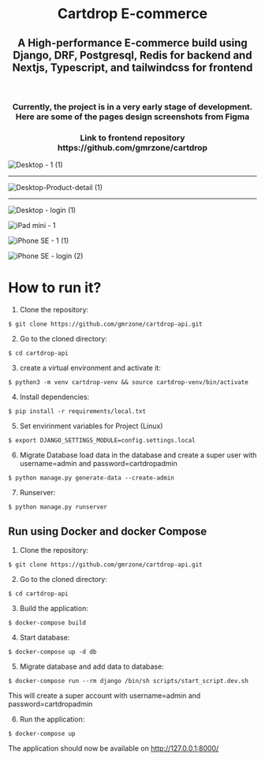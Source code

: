 <div align="center">
  <h1>Cartdrop E-commerce</h1>
</div>

<div align="center">
  <h2>A High-performance E-commerce build using Django, DRF, Postgresql, Redis for backend and Nextjs, Typescript, and tailwindcss for frontend</h2>
</div>
<br/>

<div align="center">
  <h3>Currently, the project is in a very early stage of development. Here are some of the pages design screenshots from Figma</h3>
</div>

<div align="center">
  <h3>Link to frontend repository https://github.com/gmrzone/cartdrop</h3>
</div>

![Desktop - 1 (1)](https://user-images.githubusercontent.com/65633542/128006696-d9e0371a-b24d-4a3c-a821-51ad0336e5b2.png)
 
<hr>

![Desktop-Product-detail (1)](https://user-images.githubusercontent.com/65633542/128006621-d3f01ab3-9086-41ef-8a98-b042a1f8ab22.png)

<hr>

![Desktop - login (1)](https://user-images.githubusercontent.com/65633542/128323803-9fe4dffd-1cde-4d4a-a59b-59649f089175.png)


![iPad mini - 1](https://user-images.githubusercontent.com/65633542/128363878-aa4323c6-ef2d-4a35-9979-e2b8209c1c67.png)

![iPhone SE - 1 (1)](https://user-images.githubusercontent.com/65633542/128364071-427a1c89-04c7-404a-af5b-c3f974fe632f.png)

![iPhone SE - login (2)](https://user-images.githubusercontent.com/65633542/128407158-c443ed69-d470-46da-9139-b6070dc32867.png)




# How to run it?

1. Clone the repository:
```
$ git clone https://github.com/gmrzone/cartdrop-api.git
```

2. Go to the cloned directory:
```
$ cd cartdrop-api
```

3. create a virtual environment and activate it:
```
$ python3 -m venv cartdrop-venv && source cartdrop-venv/bin/activate
```

4. Install dependencies:
```
$ pip install -r requirements/local.txt
```

5. Set envirinment variables for Project (Linux)
```
$ export DJANGO_SETTINGS_MODULE=config.settings.local
```

6. Migrate Database load data in the database and create a super user with username=admin and password=cartdropadmin
```
$ python manage.py generate-data --create-admin
```

7. Runserver:
```
$ python manage.py runserver
```

## Run using Docker and docker Compose

1. Clone the repository:
```
$ git clone https://github.com/gmrzone/cartdrop-api.git
```

2. Go to the cloned directory:
```
$ cd cartdrop-api
```

3. Build the application:
```
$ docker-compose build
```
4. Start database:
```
$ docker-compose up -d db
```

5. Migrate database and add data to database:
```
$ docker-compose run --rm django /bin/sh scripts/start_script.dev.sh
```
This will create a super account with username=admin and password=cartdropadmin

6. Run the application:
```
$ docker-compose up
```

The application should now be available on http://127.0.0.1:8000/




